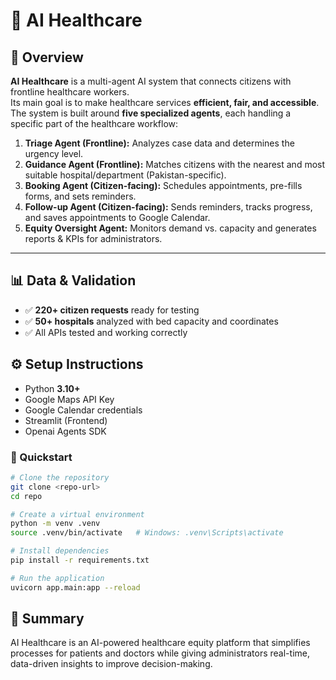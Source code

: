 # 🏥 AI Healthcare

## 📌 Overview

**AI Healthcare** is a multi-agent AI system that connects citizens with frontline healthcare workers.  
Its main goal is to make healthcare services **efficient, fair, and accessible**.  
The system is built around **five specialized agents**, each handling a specific part of the healthcare workflow:

1. **Triage Agent (Frontline):** Analyzes case data and determines the urgency level.  
2. **Guidance Agent (Frontline):** Matches citizens with the nearest and most suitable hospital/department (Pakistan-specific).  
3. **Booking Agent (Citizen-facing):** Schedules appointments, pre-fills forms, and sets reminders.  
4. **Follow-up Agent (Citizen-facing):** Sends reminders, tracks progress, and saves appointments to Google Calendar.  
5. **Equity Oversight Agent:** Monitors demand vs. capacity and generates reports & KPIs for administrators.

---

## 📊 Data & Validation

- ✅ **220+ citizen requests** ready for testing  
- ✅ **50+ hospitals** analyzed with bed capacity and coordinates  
- ✅ All APIs tested and working correctly  


## ⚙️ Setup Instructions

- Python **3.10+**  
- Google Maps API Key  
- Google Calendar credentials  
- Streamlit (Frontend)
- Openai Agents SDK

### 🚀 Quickstart

```bash
# Clone the repository
git clone <repo-url>
cd repo

# Create a virtual environment
python -m venv .venv
source .venv/bin/activate   # Windows: .venv\Scripts\activate

# Install dependencies
pip install -r requirements.txt

# Run the application
uvicorn app.main:app --reload
```

## 🧠 Summary

AI Healthcare is an AI-powered healthcare equity platform that simplifies processes for patients and doctors while giving administrators real-time, data-driven insights to improve decision-making.
